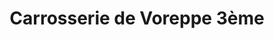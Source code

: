 ---
title: "Carrosserie de Voreppe 3ème"
url: /voreppe/carrosserie-de-voreppe-3eme/
shop: réparation de voitures
---